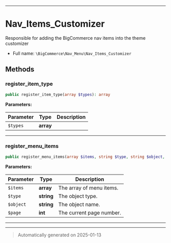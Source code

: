 ***

# Nav_Items_Customizer

Responsible for adding the BigCommerce nav items
into the theme customizer



* Full name: `\BigCommerce\Nav_Menu\Nav_Items_Customizer`




## Methods


### register_item_type



```php
public register_item_type(array $types): array
```








**Parameters:**

| Parameter | Type | Description |
|-----------|------|-------------|
| `$types` | **array** |  |





***

### register_menu_items



```php
public register_menu_items(array $items, string $type, string $object, int $page): array
```








**Parameters:**

| Parameter | Type | Description |
|-----------|------|-------------|
| `$items` | **array** | The array of menu items. |
| `$type` | **string** | The object type. |
| `$object` | **string** | The object name. |
| `$page` | **int** | The current page number. |





***


***
> Automatically generated on 2025-01-13
